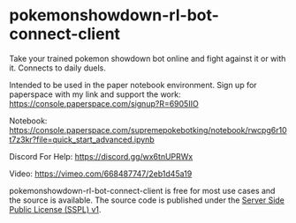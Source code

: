 # pokemonshowdown-rl-bot-connect-client
Take your trained pokemon showdown bot online and fight against it or with it. Connects to daily duels.

Intended to be used in the paper notebook environment.
Sign up for paperspace with my link and support the work:
https://console.paperspace.com/signup?R=6905IIO

Notebook:
https://console.paperspace.com/supremepokebotking/notebook/rwcpg6r10t7z3kr?file=quick_start_advanced.ipynb

Discord For Help:
https://discord.gg/wx6tnUPRWx

Video:
https://vimeo.com/668487747/2eb1d45a19

pokemonshowdown-rl-bot-connect-client is free for most use cases and the source is available. The source code is published
under the [Server Side Public License (SSPL) v1](LICENSE.txt).
